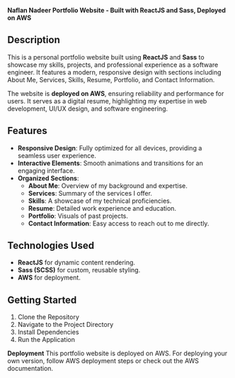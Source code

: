 **Naflan Nadeer Portfolio Website - Built with ReactJS and Sass, Deployed on AWS**

## Description

This is a personal portfolio website built using **ReactJS** and **Sass** to showcase my skills, projects, and professional experience as a software engineer. It features a modern, responsive design with sections including About Me, Services, Skills, Resume, Portfolio, and Contact Information.

The website is **deployed on AWS**, ensuring reliability and performance for users. It serves as a digital resume, highlighting my expertise in web development, UI/UX design, and software engineering.

## Features

- **Responsive Design**: Fully optimized for all devices, providing a seamless user experience.
- **Interactive Elements**: Smooth animations and transitions for an engaging interface.
- **Organized Sections**:
  - **About Me**: Overview of my background and expertise.
  - **Services**: Summary of the services I offer.
  - **Skills**: A showcase of my technical proficiencies.
  - **Resume**: Detailed work experience and education.
  - **Portfolio**: Visuals of past projects.
  - **Contact Information**: Easy access to reach out to me directly.

## Technologies Used

- **ReactJS** for dynamic content rendering.
- **Sass (SCSS)** for custom, reusable styling.
- **AWS** for deployment.

## Getting Started

1. Clone the Repository
2. Navigate to the Project Directory
3. Install Dependencies
4. Run the Application

**Deployment**
This portfolio website is deployed on AWS. For deploying your own version, follow AWS deployment steps or check out the AWS documentation.
